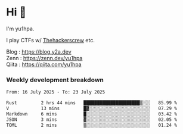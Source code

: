 # Hi 👋

I'm yu1hpa.

I play CTFs w/ [Thehackerscrew](https://www.thehackerscrew.team/) etc.

Blog : https://blog.y2a.dev  
Zenn : https://zenn.dev/yu1hpa  
Qiita : https://qiita.com/yu1hpa  

### Weekly development breakdown

<!--START_SECTION:waka-->

```txt
From: 16 July 2025 - To: 23 July 2025

Rust         2 hrs 44 mins   █████████████████████▒░░░   85.99 %
V            13 mins         █▓░░░░░░░░░░░░░░░░░░░░░░░   07.29 %
Markdown     6 mins          █░░░░░░░░░░░░░░░░░░░░░░░░   03.42 %
JSON         3 mins          ▓░░░░░░░░░░░░░░░░░░░░░░░░   02.05 %
TOML         2 mins          ▒░░░░░░░░░░░░░░░░░░░░░░░░   01.24 %
```

<!--END_SECTION:waka-->

